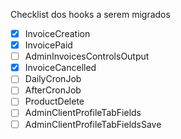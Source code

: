 Checklist dos hooks a serem migrados

* [x] InvoiceCreation
* [x] InvoicePaid
* [ ] AdminInvoicesControlsOutput
* [x] InvoiceCancelled
* [ ] DailyCronJob
* [ ] AfterCronJob
* [ ] ProductDelete
* [ ] AdminClientProfileTabFields
* [ ] AdminClientProfileTabFieldsSave